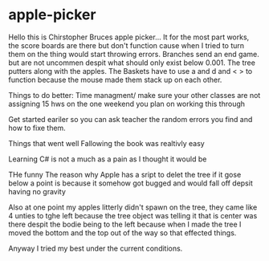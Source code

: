 # apple-picker


Hello this is Chirstopher Bruces apple picker... It for the most part works, the score boards are there but don't function cause when I tried to turn them on the thing would start
throwing errors. Branches send an end game. but are not uncommen despit what should only exist below 0.001. The tree putters along with the apples. The Baskets have to use a and d and < > to function because the mouse made them stack up on each other.


Things to do better: 
Time managment/ make sure your other classes are not assigning 15 hws on the one weekend you plan on working this through

Get started eariler so you can ask teacher the random errors you find and how to fixe them.

Things that went well
Fallowing the book was realtivly easy

Learning C# is not a much as a pain as I thought it would be

THe funny
The reason why Apple has a  sript to delet the tree if it gose below a point is because it somehow got bugged and would fall off depsit having no gravity

Also at one point my apples litterly didn't spawn on the tree, they came like 4 unties to tghe left because the tree object was telling it that is center was there despit the bodie being to the left because when I made the tree I moved the bottom and the top out of the way so that effected things.

Anyway I tried my best under the current conditions.